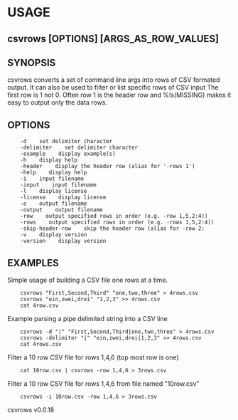 
# USAGE

## csvrows [OPTIONS] [ARGS_AS_ROW_VALUES]

## SYNOPSIS

csvrows converts a set of command line args into rows of CSV formated output.
It can also be used to filter or list specific rows of CSV input
The first row is 1 not 0. Often row 1 is the header row and %!s(MISSING) makes it
easy to output only the data rows.

## OPTIONS

```
    -d    set delimiter character
    -delimiter    set delimiter character
    -example    display example(s)
    -h    display help
    -header    display the header row (alias for '-rows 1')
    -help    display help
    -i    input filename
    -input    input filename
    -l    display license
    -license    display license
    -o    output filename
    -output    output filename
    -row    output specified rows in order (e.g. -row 1,5,2:4))
    -rows    output specified rows in order (e.g. -rows 1,5,2:4))
    -skip-header-row    skip the header row (alias for -row 2:
    -v    display version
    -version    display version
```

## EXAMPLES

Simple usage of building a CSV file one rows at a time.

```shell
    csvrows "First,Second,Third" "one,two,three" > 4rows.csv
    csvrows "ein,zwei,drei" "1,2,3" >> 4rows.csv
    cat 4row.csv
```

Example parsing a pipe delimited string into a CSV line

```shell
    csvrows -d "|" "First,Second,Third|one,two,three" > 4rows.csv
    csvrows -delimiter "|" "ein,zwei,drei|1,2,3" >> 4rows.csv
    cat 4rows.csv
```

Filter a 10 row CSV file for rows 1,4,6 (top most row is one)

```shell
    cat 10row.csv | csvrows -row 1,4,6 > 3rows.csv
```

Filter a 10 row CSV file for rows 1,4,6 from file named "10row.csv"

```shell
    csvrows -i 10row.csv -row 1,4,6 > 3rows.csv
```

csvrows v0.0.18

